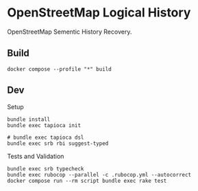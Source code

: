 # OpenStreetMap Logical History

OpenStreetMap Sementic History Recovery.

## Build
```
docker compose --profile "*" build
```

## Dev

Setup
```
bundle install
bundle exec tapioca init

# bundle exec tapioca dsl
bundle exec srb rbi suggest-typed
```

Tests and Validation
```
bundle exec srb typecheck
bundle exec rubocop --parallel -c .rubocop.yml --autocorrect
docker compose run --rm script bundle exec rake test
```
